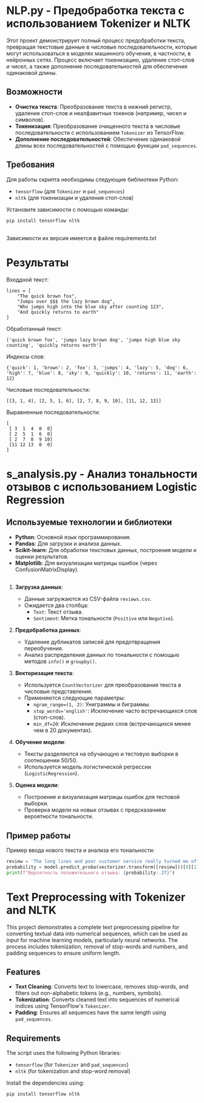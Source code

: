# NLP.py - Предобработка текста с использованием Tokenizer и NLTK

Этот проект демонстрирует полный процесс предобработки текста, превращая текстовые данные в числовые последовательности, которые могут использоваться в моделях машинного обучения, в частности, в нейронных сетях. Процесс включает токенизацию, удаление стоп-слов и чисел, а также дополнение последовательностей для обеспечения одинаковой длины.

## Возможности

- **Очистка текста**: Преобразование текста в нижний регистр, удаление стоп-слов и неалфавитных токенов (например, чисел и символов).
- **Токенизация**: Преобразование очищенного текста в числовые последовательности с использованием `Tokenizer` из TensorFlow.
- **Дополнение последовательностей**: Обеспечение одинаковой длины всех последовательностей с помощью функции `pad_sequences`.

## Требования

Для работы скрипта необходимы следующие библиотеки Python:

- `tensorflow` (для `Tokenizer` и `pad_sequences`)
- `nltk` (для токенизации и удаления стоп-слов)

Установите зависимости с помощью команды:

```bash
pip install tensorflow nltk
```
## 

Зависимости их версия имеется в файле requirements.txt

# Результаты

Входдной текст:
```
lines = [
    "The quick brown fox",
    "Jumps over $$$ the lazy brown dog",
    "Who jumps high into the blue sky after counting 123",
    "And quickly returns to earth"
]
```
Обработанный текст:
```
['quick brown fox', 'jumps lazy brown dog', 'jumps high blue sky counting', 'quickly returns earth']

```

Индексы слов:

```
{'quick': 1, 'brown': 2, 'fox': 3, 'jumps': 4, 'lazy': 5, 'dog': 6, 'high': 7, 'blue': 8, 'sky': 9, 'quickly': 10, 'returns': 11, 'earth': 12}
```

Числовые последовательности:
```
[[3, 1, 4], [2, 5, 1, 6], [2, 7, 8, 9, 10], [11, 12, 13]]
```

Выравненные последовательности:
```
[
 [ 3  1  4  0  0]
 [ 2  5  1  6  0]
 [ 2  7  8  9 10]
 [11 12 13  0  0]
]
```

# s_analysis.py - Анализ тональности отзывов с использованием Logistic Regression

## Используемые технологии и библиотеки
- **Python**: Основной язык программирования.
- **Pandas**: Для загрузки и анализа данных.
- **Scikit-learn**: Для обработки текстовых данных, построения модели и оценки результатов.
- **Matplotlib**: Для визуализации матрицы ошибок (через ConfusionMatrixDisplay).

##
1. **Загрузка данных**:
   - Данные загружаются из CSV-файла `reviews.csv`.
   - Ожидается два столбца:
     - `Text`: Текст отзыва.
     - `Sentiment`: Метка тональности (`Positive` или `Negative`).

2. **Предобработка данных**:
   - Удаление дубликатов записей для предотвращения переобучения.
   - Анализ распределения данных по тональности с помощью методов `info()` и `groupby()`.
  
3. **Векторизация текста**:
   - Используется `CountVectorizer` для преобразования текста в числовые представления.
   - Применяются следующие параметры:
     - `ngram_range=(1, 2)`: Униграммы и биграммы.
     - `stop_words='english'`: Исключение часто встречающихся слов (стоп-слов).
     - `min_df=20`: Исключение редких слов (встречающихся менее чем в 20 документах).

4. **Обучение модели**:
   - Тексты разделяются на обучающую и тестовую выборки в соотношении 50/50.
   - Используется модель логистической регрессии (`LogisticRegression`).

5. **Оценка модели**:
   - Построение и визуализация матрицы ошибок для тестовой выборки.
   - Проверка модели на новых отзывах с предсказанием вероятности тональности.

## Пример работы
Пример ввода нового текста и анализа его тональности:
```python
review = 'The long lines and poor customer service really turned me off.'
probability = model.predict_proba(vectorizer.transform([review]))[0][1]
print(f"Вероятность положительного отзыва: {probability:.2f}")
```


#

# Text Preprocessing with Tokenizer and NLTK

This project demonstrates a complete text preprocessing pipeline for converting textual data into numerical sequences, which can be used as input for machine learning models, particularly neural networks. The process includes tokenization, removal of stop-words and numbers, and padding sequences to ensure uniform length.

## Features

- **Text Cleaning**: Converts text to lowercase, removes stop-words, and filters out non-alphabetic tokens (e.g., numbers, symbols).
- **Tokenization**: Converts cleaned text into sequences of numerical indices using TensorFlow's `Tokenizer`.
- **Padding**: Ensures all sequences have the same length using `pad_sequences`.

## Requirements

The script uses the following Python libraries:

- `tensorflow` (for `Tokenizer` and `pad_sequences`)
- `nltk` (for tokenization and stop-word removal)

Install the dependencies using:

```bash
pip install tensorflow nltk

